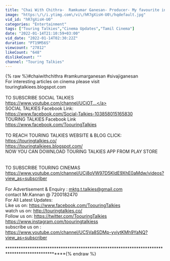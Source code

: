 ```yaml
---
title: "Chai With Chithra-  Ramkumar Ganesan- Producer- My favourite in sivaji's heroines is Vanisri -Part 1"
image: "https:\/\/i.ytimg.com\/vi\/hR7gXisH-U0\/hqdefault.jpg"
vid_id: "hR7gXisH-U0"
categories: "Entertainment"
tags: ["Touring Talkies","Cinema Updates","Tamil Cinema"]
date: "2022-01-14T21:10:59+03:00"
vid_date: "2022-01-14T02:30:22Z"
duration: "PT19M56S"
viewcount: "27812"
likeCount: "648"
dislikeCount: ""
channel: "Touring Talkies"
---
```

{% raw %}#chaiwithchithra #ramkumarganesan #sivajiganesan<br />For interesting articles on cinema please visit <br />touringtalkiees.blogspot.com<br /><br />TO SUBSCRIBE SOCIAL TALKIES   <a rel="nofollow" target="blank" href="https://www.youtube.com/channel/UCjOT...">https://www.youtube.com/channel/UCjOT...</a><br />SOCIAL TALKIES Facebook Link:<br /><a rel="nofollow" target="blank" href="https://www.facebook.com/Social-Talkies-103858015165830">https://www.facebook.com/Social-Talkies-103858015165830</a><br />TOURING TALKIES Facebook Link  <a rel="nofollow" target="blank" href="https://www.facebook.com/ToouringTalkies">https://www.facebook.com/ToouringTalkies</a><br /><br />TO REACH TOURING TALKIES WEBSITE &amp; BLOG CLICK:<br /><a rel="nofollow" target="blank" href="https://touringtalkies.co/">https://touringtalkies.co/</a><br /><a rel="nofollow" target="blank" href="https://touringtalkiees.blogspot.com/">https://touringtalkiees.blogspot.com/</a><br />NOW YOU CAN DOWNLOAD TOURING TALKIES APP FROM PLAY STORE <br /><br /><br />TO SUBSCRIBE TOURING CINEMAS<br /><a rel="nofollow" target="blank" href="https://www.youtube.com/channel/UCj8oVW97D5KldE9XhE0aMdw/videos?view_as=subscriber">https://www.youtube.com/channel/UCj8oVW97D5KldE9XhE0aMdw/videos?view_as=subscriber</a><br /><br />For Advertisement &amp; Enquiry : mktg.t.talkies@gmail.com<br />contact  Mr.Kannan @ 7200182470<br />For All Latest Updates:<br />Like us on:  <a rel="nofollow" target="blank" href="https://www.facebook.com/ToouringTalkies">https://www.facebook.com/ToouringTalkies</a><br />watch us on: <a rel="nofollow" target="blank" href="http://touringtalkies.co/">http://touringtalkies.co/</a><br />Follow us on: <a rel="nofollow" target="blank" href="https://twitter.com/ToouringTalkies">https://twitter.com/ToouringTalkies</a><br /><a rel="nofollow" target="blank" href="https://www.instagram.com/toouringtalkiess">https://www.instagram.com/toouringtalkiess</a><br />subscribe us on :<br /><a rel="nofollow" target="blank" href="https://www.youtube.com/channel/UC5Va8SDMp-yviytKMh9YaNQ?view_as=subscriber">https://www.youtube.com/channel/UC5Va8SDMp-yviytKMh9YaNQ?view_as=subscriber</a><br /><br />*************************************************************************************************{% endraw %}
